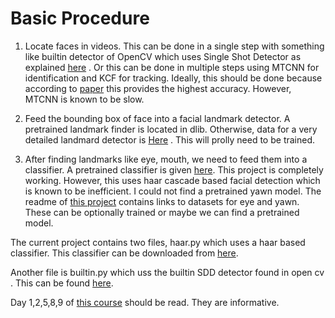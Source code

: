 # Basic Procedure
1. Locate faces in videos. This can be done in a single step
with something like builtin detector of OpenCV which uses Single Shot Detector as explained [here](https://www.pyimagesearch.com/2018/02/26/face-detection-with-opencv-and-deep-learning/) . Or this can be done in multiple steps using MTCNN for identification and KCF for tracking. Ideally, this should be done because according to [paper](https://drive.google.com/open?id=1xe6ehO9mmdHH41Fdmgd1D8CARyIXuMxO) this provides the highest accuracy. However, MTCNN is known to be slow.

2. Feed the bounding box of face into a facial landmark detector. A pretrained landmark finder is located in dlib. Otherwise, data for a very detailed landmard detector is [Here](http://www.ifp.illinois.edu/~vuongle2/helen/) . This will prolly need to be trained.

3. After finding landmarks like eye, mouth, we need to feed them into a classifier. A pretrained classifier is given [here](https://data-flair.training/blogs/python-project-driver-drowsiness-detection-system/). This project is completely working. However, this uses haar cascade based facial detection which is known to be inefficient. I could not find a pretrained yawn model. The readme of [this project](https://github.com/AnirudhGP/DrowsyDriverDetection) contains links to datasets for eye and yawn. These can be optionally trained or maybe we can find a pretrained model.

The current project contains two files, haar.py which uses a haar based classifier. This classifier can be downloaded from [here](https://data-flair.training/blogs/python-project-driver-drowsiness-detection-system/).

Another file is builtin.py which uss the builtin SDD detector found in open cv . This can be found [here](https://www.pyimagesearch.com/2018/02/26/face-detection-with-opencv-and-deep-learning/).

Day 1,2,5,8,9 of [this course](https://github.com/dloperab/PyImageSearch-CV-DL-CrashCourse) should be read. They are informative.



